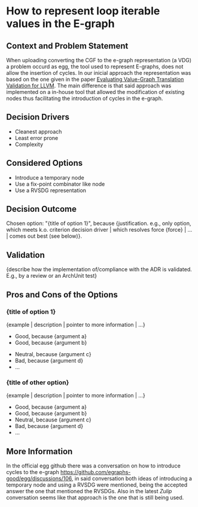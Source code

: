 # How to represent loop iterable values in the E-graph

## Context and Problem Statement

When uploading converting the CGF to the e-graph representation (a VDG) a problem occurd as egg, the tool used to represent E-graphs, does not allow the insertion of cycles.
In our inicial approach the representation was based on the one given in the paper [Evaluating Value-Graph Translation Validation for LLVM](https://dl.acm.org/doi/10.1145/1993498.1993533).
The main difference is that said approach was implemented on a in-house tool that allowed the modification of existing nodes thus facilitating the introduction of cycles in the e-graph.

## Decision Drivers

* Cleanest approach
* Least error prone
* Complexity

## Considered Options

* Introduce a temporary node
* Use a fix-point combinator like node
* Use a RVSDG representation

## Decision Outcome

Chosen option: "{title of option 1}", because
{justification. e.g., only option, which meets k.o. criterion decision driver | which resolves force {force} | … | comes out best (see below)}.

<!-- This is an optional element. Feel free to remove. -->
## Validation

{describe how the implementation of/compliance with the ADR is validated. E.g., by a review or an ArchUnit test}

<!-- This is an optional element. Feel free to remove. -->
## Pros and Cons of the Options

### {title of option 1}

<!-- This is an optional element. Feel free to remove. -->
{example | description | pointer to more information | …}

* Good, because {argument a}
* Good, because {argument b}
<!-- use "neutral" if the given argument weights neither for good nor bad -->
* Neutral, because {argument c}
* Bad, because {argument d}
* … <!-- numbers of pros and cons can vary -->

### {title of other option}

{example | description | pointer to more information | …}

* Good, because {argument a}
* Good, because {argument b}
* Neutral, because {argument c}
* Bad, because {argument d}
* …

## More Information

In the official egg github there was a conversation on how to introduce cycles to the e-graph <https://github.com/egraphs-good/egg/discussions/106>,
in said conversation both ideas of introducing a temporary node and using a RVSDG were mentioned, being the accepted answer the one that mentioned the RVSDGs.
Also in the latest _Zulip_ conversation seems like that approach is the one that is still being used.

